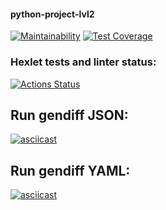 #### python-project-lvl2

[![Maintainability](https://api.codeclimate.com/v1/badges/8741d0adaa6e488851a6/maintainability)](https://codeclimate.com/github/ivan-ivan-t/python-project-lvl2/maintainability)  [![Test Coverage](https://api.codeclimate.com/v1/badges/8741d0adaa6e488851a6/test_coverage)](https://codeclimate.com/github/ivan-ivan-t/python-project-lvl2/test_coverage)

### Hexlet tests and linter status:
[![Actions Status](https://github.com/ivan-ivan-t/python-project-lvl2/workflows/hexlet-check/badge.svg)](https://github.com/ivan-ivan-t/python-project-lvl2/actions)


## Run gendiff JSON:

[![asciicast](https://asciinema.org/a/F631462uwJsKjLJXREiNGiQ1J.svg)](https://asciinema.org/a/F631462uwJsKjLJXREiNGiQ1J)


## Run gendiff YAML:

[![asciicast](https://asciinema.org/a/399230.svg)](https://asciinema.org/a/399230)
